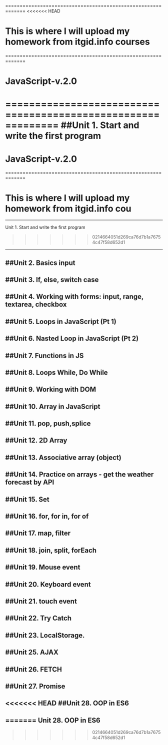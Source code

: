 =============================================================
<<<<<<< HEAD
# This is where I will upload my homework from itgid.info courses
=============================================================
# JavaScript-v.2.0

=============================================================
##Unit 1. Start and write the first program
=======
# JavaScript-v.2.0
=============================================================
# This is where I will upload my homework from itgid.info cou
---------------------------------
Unit 1. Start and write the first program
>>>>>>> 0214664051d269ca76d7b1a76754c47f58d652d1
---------------------------------
##Unit 2. Basics input
---------------------------------
##Unit 3. If, else, switch case
---------------------------------
##Unit 4. Working with forms: input, range, textarea, checkbox
---------------------------------
##Unit 5. Loops in JavaScript (Pt 1)
---------------------------------
##Unit 6. Nasted Loop in JavaScript (Pt 2)
---------------------------------
##Unit 7. Functions in JS
---------------------------------
##Unit 8. Loops While, Do While
---------------------------------
##Unit 9. Working with DOM
---------------------------------
##Unit 10. Array in JavaScript
---------------------------------
##Unit 11. pop, push,splice
---------------------------------
##Unit 12. 2D Array
---------------------------------
##Unit 13. Associative array (object)
---------------------------------
##Unit 14. Practice on arrays - get the weather forecast by API
---------------------------------
##Unit 15. Set
---------------------------------
##Unit 16. for, for in, for of
---------------------------------
##Unit 17. map, filter
---------------------------------
##Unit 18. join, split, forEach
---------------------------------
##Unit 19. Mouse event
---------------------------------
##Unit 20. Keyboard event
---------------------------------
##Unit 21. touch event
---------------------------------
##Unit 22. Try Catch
---------------------------------
##Unit 23. LocalStorage.
---------------------------------
##Unit 25. AJAX
---------------------------------
##Unit 26. FETCH
---------------------------------
##Unit 27. Promise
---------------------------------
<<<<<<< HEAD
##Unit 28. OOP in ES6
---------------------------------
=======
Unit 28. OOP in ES6
---------------------------------
>>>>>>> 0214664051d269ca76d7b1a76754c47f58d652d1
